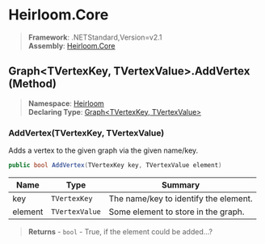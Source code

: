 # Heirloom.Core

> **Framework**: .NETStandard,Version=v2.1  
> **Assembly**: [Heirloom.Core][0]

## Graph\<TVertexKey, TVertexValue>.AddVertex (Method)

> **Namespace**: [Heirloom][0]  
> **Declaring Type**: [Graph\<TVertexKey, TVertexValue>][1]

### AddVertex(TVertexKey, TVertexValue)

Adds a vertex to the given graph via the given name/key.

```cs
public bool AddVertex(TVertexKey key, TVertexValue element)
```

| Name    | Type           | Summary                               |
|---------|----------------|---------------------------------------|
| key     | `TVertexKey`   | The name/key to identify the element. |
| element | `TVertexValue` | Some element to store in the graph.   |

> **Returns** - `bool` - True, if the element could be added...?

[0]: ../../../Heirloom.Core.md
[1]: ../Graph[TVertexKey,TVertexValue].md
